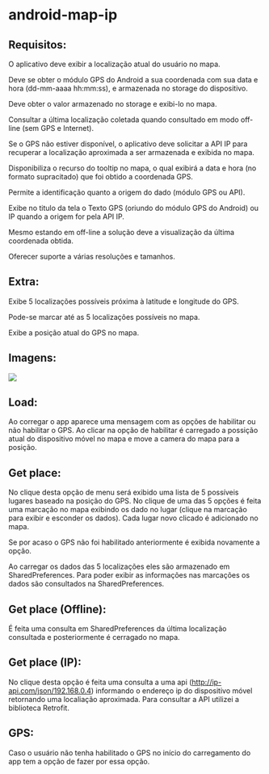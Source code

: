# android-map-ip

## Requisitos: 

O aplicativo deve exibir a localização atual do usuário no mapa. 

Deve se obter o módulo GPS do Android a sua coordenada com sua data e hora (dd-mm-aaaa hh:mm:ss), e armazenada no storage do dispositivo. 

Deve obter o valor armazenado no storage e exibi-lo no mapa. 

Consultar a última localização coletada quando consultado em modo off-line (sem GPS e Internet).

Se o GPS não estiver disponível, o aplicativo deve solicitar a API IP para recuperar a localização
aproximada a ser armazenada e exibida no mapa.

Disponibiliza o recurso do tooltip no mapa, o qual exibirá a data e hora (no formato supracitado) que
foi obtido a coordenada GPS.

Permite a identificação quanto a origem do dado (módulo GPS ou API). 

Exibe no titulo da tela o Texto GPS (oriundo do módulo GPS do Android) ou IP quando a origem for pela API IP.

Mesmo estando em off-line a solução deve a visualização da última coordenada obtida.

Oferecer suporte a várias resoluções e tamanhos.

## Extra: 
Exibe 5 localizações possíveis próxima à latitude e longitude do GPS.

Pode-se marcar até as 5 localizações possíveis no mapa.

Exibe a posição atual do GPS no mapa.

## Imagens: 
![](/screenshot)


## Load: 
Ao corregar o app aparece uma mensagem com as opções de habilitar ou não habilitar o GPS. Ao clicar na opção de habilitar é carregado a possição atual do dispositivo móvel no mapa e move a camera do mapa para a posição.    

## Get place:
No clique desta opção de menu será exibido uma lista de 5 possíveis lugares baseado na posição do GPS. No clique de uma das 5 opções é feita uma marcação no mapa exibindo os dado no lugar (clique na marcação para exibir e esconder os dados). Cada lugar novo clicado é adicionado no mapa.

Se por acaso o GPS não foi habilitado anteriormente é exibida novamente a opção. 

Ao carregar os dados das 5 localizações eles são armazenado em SharedPreferences. Para poder exibir as informações nas marcações os dados são consultados na SharedPreferences.

## Get place (Offline): 
É feita uma consulta em SharedPreferences da última localização consultada e posteriormente é cerragado no mapa.

## Get place (IP): 
No clique desta opção é feita uma consulta a uma api (http://ip-api.com/json/192.168.0.4) informando o endereço ip do dispositivo móvel retornando uma localiação aproximada. Para consultar a API utilizei a biblioteca Retrofit.

## GPS: 
Caso o usuário não tenha habilitado o GPS no início do carregamento do app tem a opção de fazer por essa opção.
